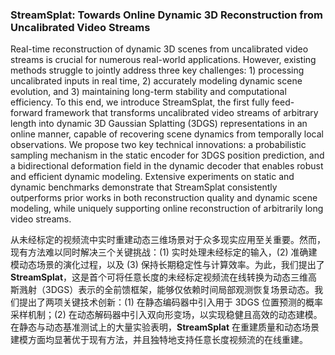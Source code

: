### StreamSplat: Towards Online Dynamic 3D Reconstruction from Uncalibrated Video Streams

Real-time reconstruction of dynamic 3D scenes from uncalibrated video streams is crucial for numerous real-world applications. However, existing methods struggle to jointly address three key challenges: 1) processing uncalibrated inputs in real time, 2) accurately modeling dynamic scene evolution, and 3) maintaining long-term stability and computational efficiency. To this end, we introduce StreamSplat, the first fully feed-forward framework that transforms uncalibrated video streams of arbitrary length into dynamic 3D Gaussian Splatting (3DGS) representations in an online manner, capable of recovering scene dynamics from temporally local observations. We propose two key technical innovations: a probabilistic sampling mechanism in the static encoder for 3DGS position prediction, and a bidirectional deformation field in the dynamic decoder that enables robust and efficient dynamic modeling. Extensive experiments on static and dynamic benchmarks demonstrate that StreamSplat consistently outperforms prior works in both reconstruction quality and dynamic scene modeling, while uniquely supporting online reconstruction of arbitrarily long video streams.

从未经标定的视频流中实时重建动态三维场景对于众多现实应用至关重要。然而，现有方法难以同时解决三个关键挑战：(1) 实时处理未经标定的输入，(2) 准确建模动态场景的演化过程，以及 (3) 保持长期稳定性与计算效率。为此，我们提出了 **StreamSplat**，这是首个可将任意长度的未经标定视频流在线转换为动态三维高斯溅射（3DGS）表示的全前馈框架，能够仅依赖时间局部观测恢复场景动态。我们提出了两项关键技术创新：(1) 在静态编码器中引入用于 3DGS 位置预测的概率采样机制；(2) 在动态解码器中引入双向形变场，以实现稳健且高效的动态建模。在静态与动态基准测试上的大量实验表明，**StreamSplat** 在重建质量和动态场景建模方面均显著优于现有方法，并且独特地支持任意长度视频流的在线重建。
